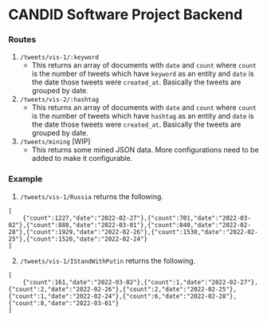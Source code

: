 # CANDID Software Project Backend
### Routes
1. `/tweets/vis-1/:keyword`
    - This returns an array of documents with `date` and `count` where `count` is the number of tweets which have `keyword` as an entity and `date` is the date those tweets were `created_at`. Basically the tweets are grouped by date.
2. `/tweets/vis-2/:hashtag`
    - This returns an array of documents with `date` and `count` where `count` is the number of tweets which have `hashtag` as an entity and `date` is the date those tweets were `created_at`. Basically the tweets are grouped by date.
3. `/tweets/mining` [WIP]
    - This returns some mined JSON data. More configurations need to be added to make it configurable.
### Example
1. `/tweets/vis-1/Russia` returns the following.
```
[
    {"count":1227,"date":"2022-02-27"},{"count":701,"date":"2022-03-02"},{"count":888,"date":"2022-03-01"},{"count":840,"date":"2022-02-28"},{"count":1929,"date":"2022-02-26"},{"count":1530,"date":"2022-02-25"},{"count":1520,"date":"2022-02-24"}
]
```
2. `/tweets/vis-1/IStandWithPutin` returns the following.
```
[
    {"count":161,"date":"2022-03-02"},{"count":1,"date":"2022-02-27"},{"count":2,"date":"2022-02-26"},{"count":2,"date":"2022-02-25"},{"count":1,"date":"2022-02-24"},{"count":6,"date":"2022-02-28"},{"count":8,"date":"2022-03-01"}
]
```